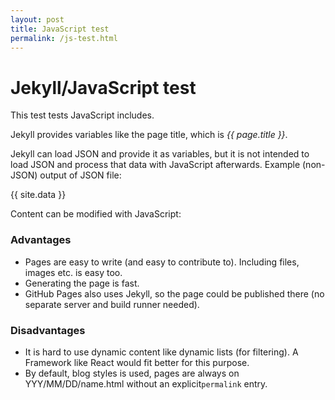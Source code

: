 ```yaml
---
layout: post
title: JavaScript test
permalink: /js-test.html
---
```



# Jekyll/JavaScript test

This test tests JavaScript includes.

Jekyll provides variables like the page title, which is *{{ page.title }}*.

Jekyll can load JSON and provide it as variables, but it is not intended to load
JSON and process that data with JavaScript afterwards. Example (non-JSON) output of JSON file:

{{ site.data }}

Content can be modified with JavaScript: <div id="list"></div>

### Advantages

* Pages are easy to write (and easy to contribute to). Including files, images etc. is easy too.
* Generating the page is fast.
* GitHub Pages also uses Jekyll, so the page could be published there (no separate server and build runner needed).

### Disadvantages

* It is hard to use dynamic content like dynamic lists (for filtering).
A Framework like React would fit better for this purpose.
* By default, blog styles is used, pages are always on YYY/MM/DD/name.html without an explicit`permalink` entry.


<script type="text/javascript" src="/script/test.js"></script>
